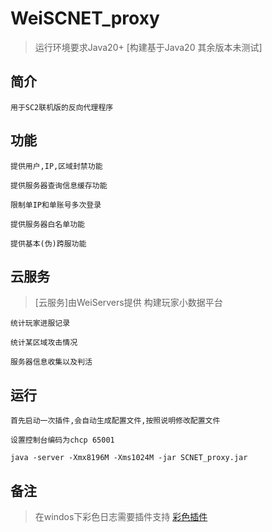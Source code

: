 WeiSCNET_proxy
===============
> 运行环境要求Java20+ [构建基于Java20 其余版本未测试]

## 简介

~~~
用于SC2联机版的反向代理程序
~~~

## 功能

~~~
提供用户,IP,区域封禁功能
~~~

~~~
提供服务器查询信息缓存功能
~~~

~~~
限制单IP和单账号多次登录
~~~

~~~
提供服务器白名单功能
~~~

~~~
提供基本(伪)跨服功能
~~~

## 云服务

> [云服务]由WeiServers提供 构建玩家小数据平台

~~~
统计玩家进服记录
~~~

~~~
统计某区域攻击情况
~~~

~~~
服务器信息收集以及判活
~~~

## 运行

~~~
首先启动一次插件,会自动生成配置文件,按照说明修改配置文件
~~~

~~~
设置控制台编码为chcp 65001
~~~

~~~
java -server -Xmx8196M -Xms1024M -jar SCNET_proxy.jar
~~~

## 备注

> 在windos下彩色日志需要插件支持
[彩色插件](https://github.com/adoxa/ansicon/)

